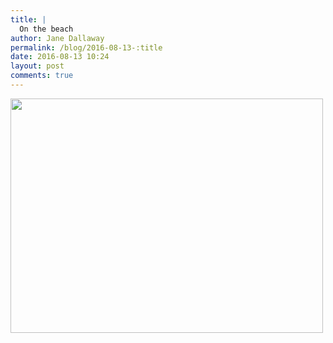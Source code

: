 ```yaml
---
title: |
  On the beach
author: Jane Dallaway
permalink: /blog/2016-08-13-:title
date: 2016-08-13 10:24
layout: post
comments: true
---
```


<div><a href="http://static.skitters.dallaway.com/tp_IMG_1118.JPG"><img src="http://static.skitters.dallaway.com/tp_thumb_IMG_1118.JPG" width="500" height="375"/></a></div>



  

      

